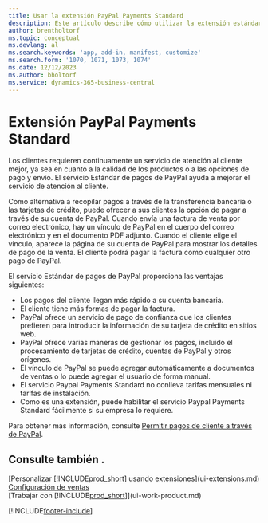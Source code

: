 ```yaml
---
title: Usar la extensión PayPal Payments Standard
description: Este artículo describe cómo utilizar la extensión estándar para permitir a clientes realizar pagos con PayPal.
author: brentholtorf
ms.topic: conceptual
ms.devlang: al
ms.search.keywords: 'app, add-in, manifest, customize'
ms.search.form: '1070, 1071, 1073, 1074'
ms.date: 12/12/2023
ms.author: bholtorf
ms.service: dynamics-365-business-central
---
```

# Extensión PayPal Payments Standard

Los clientes requieren continuamente un servicio de atención al cliente mejor, ya sea en cuanto a la calidad de los productos o a las opciones de pago y envío. El servicio Estándar de pagos de PayPal ayuda a mejorar el servicio de atención al cliente.

Como alternativa a recopilar pagos a través de la transferencia bancaria o las tarjetas de crédito, puede ofrecer a sus clientes la opción de pagar a través de su cuenta de PayPal. Cuando envía una factura de venta por correo electrónico, hay un vínculo de PayPal en el cuerpo del correo electrónico y en el documento PDF adjunto. Cuando el cliente elige el vínculo, aparece la página de su cuenta de PayPal para mostrar los detalles de pago de la venta. El cliente podrá pagar la factura como cualquier otro pago de PayPal.

El servicio Estándar de pagos de PayPal proporciona las ventajas siguientes:

* Los pagos del cliente llegan más rápido a su cuenta bancaria.
* El cliente tiene más formas de pagar la factura.
* PayPal ofrece un servicio de pago de confianza que los clientes prefieren para introducir la información de su tarjeta de crédito en sitios web.
* PayPal ofrece varias maneras de gestionar los pagos, incluido el procesamiento de tarjetas de crédito, cuentas de PayPal y otros orígenes.
* El vínculo de PayPal se puede agregar automáticamente a documentos de ventas o lo puede agregar el usuario de forma manual.
* El servicio Paypal Payments Standard no conlleva tarifas mensuales ni tarifas de instalación.
* Como es una extensión, puede habilitar el servicio Paypal Payments Standard fácilmente si su empresa lo requiere.  

Para obtener más información, consulte [Permitir pagos de cliente a través de PayPal](sales-how-enable-payment-service-extensions.md).

## Consulte también .

[Personalizar [!INCLUDE[prod_short](includes/prod_short.md)] usando extensiones](ui-extensions.md)  
[Configuración de ventas](sales-setup-sales.md)  
[Trabajar con [!INCLUDE[prod_short](includes/prod_short.md)]](ui-work-product.md)  

[!INCLUDE[footer-include](includes/footer-banner.md)]
